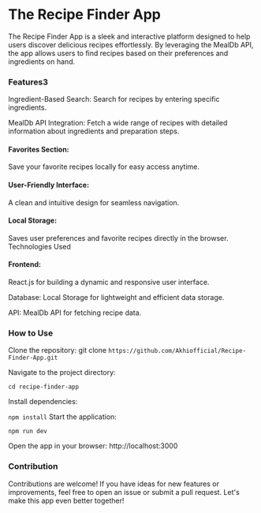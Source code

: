 # The Recipe Finder App

The Recipe Finder App is a sleek and interactive platform designed to help users discover delicious recipes effortlessly.
By leveraging the MealDb API, the app allows users to find recipes based on their preferences and ingredients on hand.

### Features3
Ingredient-Based Search: Search for recipes by entering specific ingredients.

MealDb API Integration: Fetch a wide range of recipes with detailed information about ingredients and preparation steps.

#### Favorites Section:
Save your favorite recipes locally for easy access anytime.

#### User-Friendly Interface:
A clean and intuitive design for seamless navigation.

#### Local Storage: 
Saves user preferences and favorite recipes directly in the browser.
Technologies Used

#### Frontend:
React.js for building a dynamic and responsive user interface.

Database: Local Storage for lightweight and efficient data storage.

API: MealDb API for fetching recipe data.

### How to Use 

Clone the repository:
git clone
`https://github.com/Akhiofficial/Recipe-Finder-App.git`

Navigate to the project directory:

`cd recipe-finder-app`

Install dependencies:

`npm install`
Start the application:

`npm run dev`

Open the app in your browser:
http://localhost:3000

### Contribution 
Contributions are welcome! If you have ideas for new features or improvements, feel free to open an issue or submit a pull request. Let's make this app even better together!
